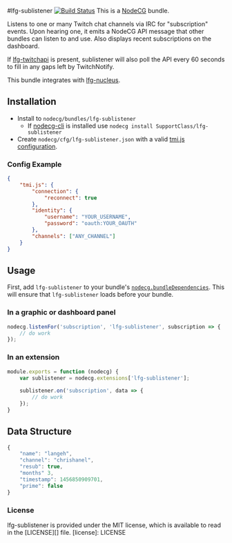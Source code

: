 #lfg-sublistener [![Build Status](https://travis-ci.org/SupportClass/lfg-sublistener.svg?branch=master)](https://travis-ci.org/SupportClass/lfg-sublistener)
This is a [NodeCG](http://github.com/nodecg/nodecg) bundle.

Listens to one or many Twitch chat channels via IRC for "subscription" events.
Upon hearing one, it emits a NodeCG API message that other bundles can listen to and use.
Also displays recent subscriptions on the dashboard.

If [lfg-twitchapi](https://github.com/SupportClass/lfg-twitchapi) is present, sublistener will also poll the API every 60 seconds to fill in any gaps left by TwitchNotify.

This bundle integrates with [lfg-nucleus](https://github.com/SupportClass/lfg-nucleus).

## Installation
- Install to `nodecg/bundles/lfg-sublistener`
	- If [nodecg-cli](https://www.npmjs.com/package/nodecg-cli) is installed use `nodecg install SupportClass/lfg-sublistener`
- Create `nodecg/cfg/lfg-sublistener.json` with a valid [tmi.js configuration](https://www.tmijs.org/docs/Configuration.html).

### Config Example
```json
{
	"tmi.js": {
		"connection": {
			"reconnect": true
		},
		"identity": {
			"username": "YOUR_USERNAME",
			"password": "oauth:YOUR_OAUTH"
		},
		"channels": ["ANY_CHANNEL"]
	}
}
```

## Usage

First, add `lfg-sublistener` to your bundle's [`nodecg.bundleDependencies`](http://nodecg.com/tutorial-manifest.html).
This will ensure that `lfg-sublistener` loads before your bundle.

### In a graphic or dashboard panel
```js
nodecg.listenFor('subscription', 'lfg-sublistener', subscription => {
    // do work
});
```

### In an extension
```js
module.exports = function (nodecg) {
	var sublistener = nodecg.extensions['lfg-sublistener'];
	
	sublistener.on('subscription', data => {
		// do work
	});
}
```

## Data Structure
```js
{
	"name": "langeh",
	"channel": "chrishanel",
	"resub": true,
	"months" 3,
	"timestamp": 1456850909701,
	"prime": false
}
```

### License
lfg-sublistener is provided under the MIT license, which is available to read in the [LICENSE][] file.
[license]: LICENSE
